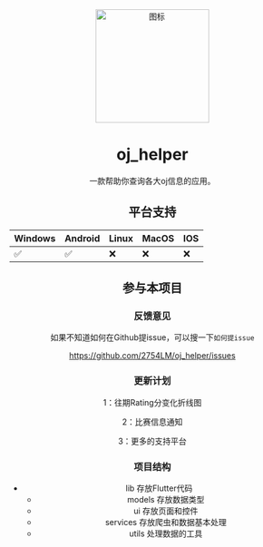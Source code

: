 <div align=center>
  <img width=200 src="android\app\src\main\res\mipmap-xhdpi
\ic_launcher.png"  alt="图标"/>
  <h1 align="center">oj_helper</h1>
</div>


<div align=center>
一款帮助你查询各大oj信息的应用。

## 平台支持

| Windows | Android | Linux | MacOS | IOS  |
| ------- | ------- | ----- | ----- | ---- |
| ✅       | ✅       | ❌     | ❌     | ❌    |

## 参与本项目

### 反馈意见

如果不知道如何在Github提issue，可以搜一下`如何提issue`

https://github.com/2754LM/oj_helper/issues

### 更新计划

1：往期Rating分变化折线图

2：比赛信息通知

3：更多的支持平台

### 项目结构

- lib 存放Flutter代码
    - models 存放数据类型
    - ui 存放页面和控件
    - services 存放爬虫和数据基本处理
    - utils 处理数据的工具
